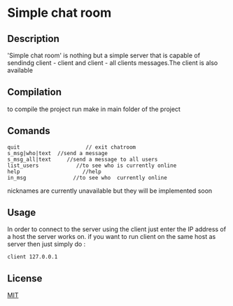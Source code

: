 # Simple chat room

## Description
'Simple chat room' is nothing but a simple server that is capable of sendindg client - client and client - all clients messages.The client is also available

## Compilation
to compile the project run make in main folder of the project
## Comands
```
quit                     // exit chatroom
s_msg|who|text  //send a message
s_msg_all|text     //send a message to all users
list_users            //to see who is currently online
help                    //help
in_msg               //to see who  currently online
```
 nicknames are currently unavailable
 but they will be implemented soon


## Usage
In order to connect to the server using the client just enter the IP address of a host the server works on.
if you want to run client on the same host as server then just simply do :
```
client 127.0.0.1
```
## License
[MIT](https://choosealicense.com/licenses/mit/)

